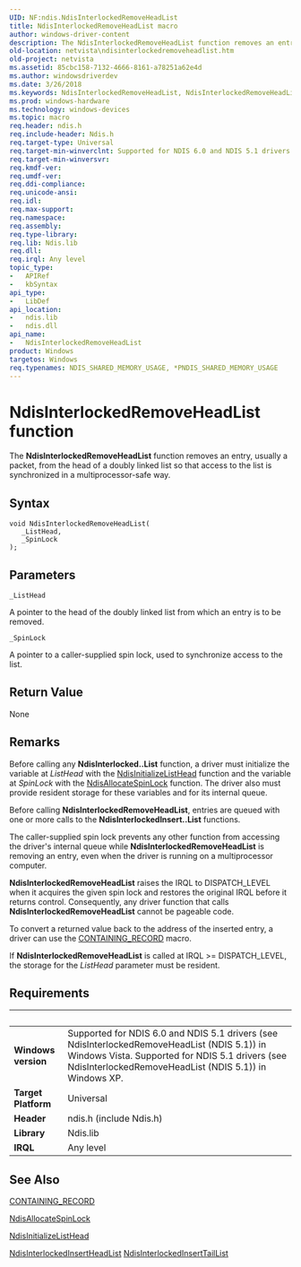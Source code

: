 ```yaml
---
UID: NF:ndis.NdisInterlockedRemoveHeadList
title: NdisInterlockedRemoveHeadList macro
author: windows-driver-content
description: The NdisInterlockedRemoveHeadList function removes an entry, usually a packet, from the head of a doubly linked list so that access to the list is synchronized in a multiprocessor-safe way.
old-location: netvista\ndisinterlockedremoveheadlist.htm
old-project: netvista
ms.assetid: 85cbc158-7132-4666-8161-a78251a62e4d
ms.author: windowsdriverdev
ms.date: 3/26/2018
ms.keywords: NdisInterlockedRemoveHeadList, NdisInterlockedRemoveHeadList macro [Network Drivers Starting with Windows Vista], ndis/NdisInterlockedRemoveHeadList, ndis_interlocked_ref_5aacd492-068c-4cfe-afa6-4e0e63cf66e9.xml, netvista.ndisinterlockedremoveheadlist
ms.prod: windows-hardware
ms.technology: windows-devices
ms.topic: macro
req.header: ndis.h
req.include-header: Ndis.h
req.target-type: Universal
req.target-min-winverclnt: Supported for NDIS 6.0 and NDIS 5.1 drivers (see       NdisInterlockedRemoveHeadList (NDIS 5.1)) in Windows Vista. Supported for NDIS 5.1 drivers (see       NdisInterlockedRemoveHeadList (NDIS 5.1)) in Windows XP.
req.target-min-winversvr: 
req.kmdf-ver: 
req.umdf-ver: 
req.ddi-compliance: 
req.unicode-ansi: 
req.idl: 
req.max-support: 
req.namespace: 
req.assembly: 
req.type-library: 
req.lib: Ndis.lib
req.dll: 
req.irql: Any level
topic_type:
-	APIRef
-	kbSyntax
api_type:
-	LibDef
api_location:
-	ndis.lib
-	ndis.dll
api_name:
-	NdisInterlockedRemoveHeadList
product: Windows
targetos: Windows
req.typenames: NDIS_SHARED_MEMORY_USAGE, *PNDIS_SHARED_MEMORY_USAGE
---
```



# NdisInterlockedRemoveHeadList function
The 
  <b>NdisInterlockedRemoveHeadList</b> function removes an entry, usually a packet, from the head of a doubly
  linked list so that access to the list is synchronized in a multiprocessor-safe way.

## Syntax

```
void NdisInterlockedRemoveHeadList(
   _ListHead,
   _SpinLock
);
```

## Parameters

`_ListHead`

A pointer to the head of the doubly linked list from which an entry is to be removed.

`_SpinLock`

A pointer to a caller-supplied spin lock, used to synchronize access to the list.


## Return Value

None

## Remarks

Before calling any 
    <b>NdisInterlocked..List</b> function, a driver must initialize the variable at 
    <i>ListHead</i> with the 
    <a href="https://msdn.microsoft.com/library/windows/hardware/ff562734">NdisInitializeListHead</a> function and
    the variable at 
    <i>SpinLock</i> with the 
    <a href="https://msdn.microsoft.com/library/windows/hardware/ff561617">NdisAllocateSpinLock</a> function. The
    driver also must provide resident storage for these variables and for its internal queue.

Before calling 
    <b>NdisInterlockedRemoveHeadList</b>, entries are queued with one or more calls to the 
    <b>NdisInterlockedInsert..List</b> functions.

The caller-supplied spin lock prevents any other function from accessing the driver's internal queue
    while 
    <b>NdisInterlockedRemoveHeadList</b> is removing an entry, even when the driver is running on a
    multiprocessor computer.

<b>NdisInterlockedRemoveHeadList</b> raises the IRQL to DISPATCH_LEVEL when it acquires the given spin
    lock and restores the original IRQL before it returns control. Consequently, any driver function that
    calls 
    <b>NdisInterlockedRemoveHeadList</b> cannot be pageable code.

To convert a returned value back to the address of the inserted entry, a driver can use the 
    <a href="https://msdn.microsoft.com/library/windows/hardware/ff542043">CONTAINING_RECORD</a> macro.

If 
    <b>NdisInterlockedRemoveHeadList</b> is called at IRQL &gt;= DISPATCH_LEVEL, the storage for the 
    <i>ListHead</i> parameter must be resident.

## Requirements
| &nbsp; | &nbsp; |
| ---- |:---- |
| **Windows version** | Supported for NDIS 6.0 and NDIS 5.1 drivers (see       NdisInterlockedRemoveHeadList (NDIS 5.1)) in Windows Vista. Supported for NDIS 5.1 drivers (see       NdisInterlockedRemoveHeadList (NDIS 5.1)) in Windows XP.  |
| **Target Platform** | Universal |
| **Header** | ndis.h (include Ndis.h) |
| **Library** | Ndis.lib |
| **IRQL** | Any level |

## See Also

<a href="https://msdn.microsoft.com/library/windows/hardware/ff542043">CONTAINING_RECORD</a>



<a href="https://msdn.microsoft.com/library/windows/hardware/ff561617">NdisAllocateSpinLock</a>



<a href="https://msdn.microsoft.com/library/windows/hardware/ff562734">NdisInitializeListHead</a>



<a href="https://msdn.microsoft.com/c6221ce9-682c-453b-b036-f4219c9540da">
   NdisInterlockedInsertHeadList</a>



<a href="https://msdn.microsoft.com/cc455bb1-3574-4dfb-9462-f2c67632132b">
   NdisInterlockedInsertTailList</a>